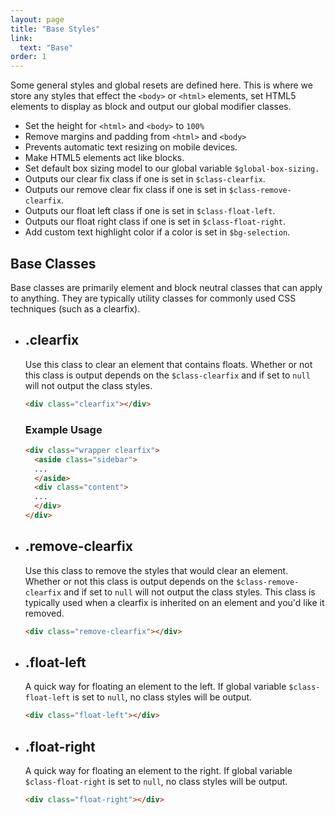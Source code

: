 ```yaml
---
layout: page
title: "Base Styles"
link:
  text: "Base"
order: 1
---
```


Some general styles and global resets are defined here. This is where we store any styles that effect the `<body>` or `<html>` elements, set HTML5 elements to display as block and output our global modifier classes.

<ul class="list list-docs">
  <li>Set the height for <code>&lt;html&gt;</code> and <code>&lt;body&gt;</code> to <code>100%</code></li>
  <li>Remove margins and padding from <code>&lt;html&gt;</code> and <code>&lt;body&gt;</code></li>
  <li>Prevents automatic text resizing on mobile devices.</li>
  <li>Make HTML5 elements act like blocks.</li>
  <li>Set default box sizing model to our global variable <code>$global-box-sizing.</code></li>
  <li>Outputs our clear fix class if one is set in <code>$class-clearfix</code>.</li>
  <li>Outputs our remove clear fix class if one is set in <code>$class-remove-clearfix</code>.</li>
  <li>Outputs our float left class if one is set in <code>$class-float-left</code>.</li>
  <li>Outputs our float right class if one is set in <code>$class-float-right</code>.</li>
  <li>Add custom text highlight color if a color is set in <code>$bg-selection</code>.</li>
</ul>

<section class="subsection subsection-classes" markdown="1">

# Base Classes

Base classes are primarily element and block neutral classes that can apply to anything. They are typically utility classes for commonly used CSS techniques (such as a clearfix).

<ul class="list list-docs">

<li markdown="1">

## .clearfix

Use this class to clear an element that contains floats. Whether or not this class is output depends on the <code>$class-clearfix</code> and if set to `null` will not output the class styles.

```html
<div class="clearfix"></div>
```

### Example Usage

```html
<div class="wrapper clearfix">
  <aside class="sidebar">
  ...
  </aside>
  <div class="content">
  ...
  </div>
</div>
```

</li>

<li markdown="1">

## .remove-clearfix

Use this class to remove the styles that would clear an element. Whether or not this class is output depends on the `$class-remove-clearfix` and if set to `null` will not output the class styles. This class is typically used when a clearfix is inherited on an element and you'd like it removed.

```html
<div class="remove-clearfix"></div>
```

</li>

<li markdown="1">

## .float-left

A quick way for floating an element to the left. If global variable `$class-float-left` is set to `null`, no class styles will be output.

```html
<div class="float-left"></div>
```

</li>

<li markdown="1">

## .float-right

A quick way for floating an element to the right. If global variable `$class-float-right` is set to `null`, no class styles will be output.

```html
<div class="float-right"></div>
```

</li>

</ul>
</section>

